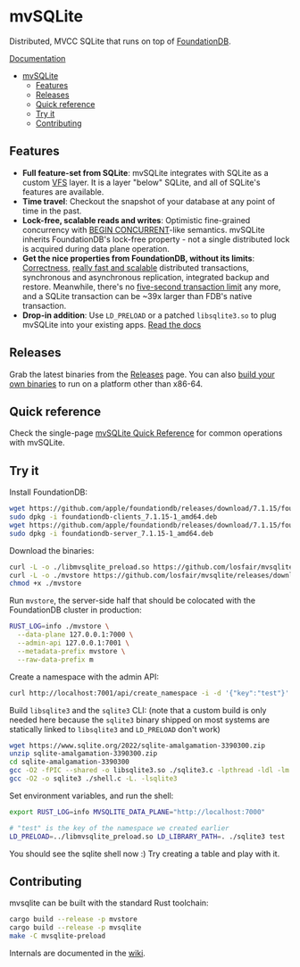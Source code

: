 # mvSQLite

Distributed, MVCC SQLite that runs on top of [FoundationDB](https://github.com/apple/foundationdb).

[Documentation](https://github.com/losfair/mvsqlite/wiki/)

- [mvSQLite](#mvsqlite)
  - [Features](#features)
  - [Releases](#releases)
  - [Quick reference](#quick-reference)
  - [Try it](#try-it)
  - [Contributing](#contributing)

## Features

- **Full feature-set from SQLite**: mvSQLite integrates with SQLite as a custom [VFS](https://www.sqlite.org/vfs.html) layer. It is a layer "below" SQLite, and all of SQLite's features are available.
- **Time travel**: Checkout the snapshot of your database at any point of time in the past.
- **Lock-free, scalable reads and writes**: Optimistic fine-grained concurrency with [BEGIN CONCURRENT](https://www.sqlite.org/cgi/src/doc/begin-concurrent/doc/begin_concurrent.md)-like semantics. mvSQLite inherits FoundationDB's lock-free property - not a single distributed lock is acquired during data plane operation.
- **Get the nice properties from FoundationDB, without its limits**: [Correctness](https://apple.github.io/foundationdb/testing.html), [really fast and scalable](https://apple.github.io/foundationdb/performance.html) distributed transactions, synchronous and asynchronous replication, integrated backup and restore. Meanwhile, there's no [five-second transaction limit](https://apple.github.io/foundationdb/known-limitations.html) any more, and a SQLite transaction can be ~39x larger than FDB's native transaction.
- **Drop-in addition**: Use `LD_PRELOAD` or a patched `libsqlite3.so` to plug mvSQLite into your existing apps. [Read the docs](https://github.com/losfair/mvsqlite/wiki/Integration)

## Releases

Grab the latest binaries from the [Releases](https://github.com/losfair/mvsqlite/releases) page. You can also [build your own binaries](#contributing) to run on a platform other than x86-64.

## Quick reference

Check the single-page [mvSQLite Quick Reference](https://blob.univalent.net/mvsqlite-quick-reference-v0-2.pdf) for common operations with mvSQLite.

## Try it

Install FoundationDB:

```bash
wget https://github.com/apple/foundationdb/releases/download/7.1.15/foundationdb-clients_7.1.15-1_amd64.deb
sudo dpkg -i foundationdb-clients_7.1.15-1_amd64.deb
wget https://github.com/apple/foundationdb/releases/download/7.1.15/foundationdb-server_7.1.15-1_amd64.deb
sudo dpkg -i foundationdb-server_7.1.15-1_amd64.deb
```

Download the binaries:

```bash
curl -L -o ./libmvsqlite_preload.so https://github.com/losfair/mvsqlite/releases/download/v0.2.0/libmvsqlite_preload.so
curl -L -o ./mvstore https://github.com/losfair/mvsqlite/releases/download/v0.2.0/mvstore
chmod +x ./mvstore
```

Run `mvstore`, the server-side half that should be colocated with the FoundationDB cluster in production:

```bash
RUST_LOG=info ./mvstore \
  --data-plane 127.0.0.1:7000 \
  --admin-api 127.0.0.1:7001 \
  --metadata-prefix mvstore \
  --raw-data-prefix m
```

Create a namespace with the admin API:

```bash
curl http://localhost:7001/api/create_namespace -i -d '{"key":"test"}'
```

Build `libsqlite3` and the `sqlite3` CLI: (note that a custom build is only needed here because the `sqlite3` binary shipped on most systems are statically linked to `libsqlite3` and `LD_PRELOAD` don't work)

```bash
wget https://www.sqlite.org/2022/sqlite-amalgamation-3390300.zip
unzip sqlite-amalgamation-3390300.zip
cd sqlite-amalgamation-3390300
gcc -O2 -fPIC --shared -o libsqlite3.so ./sqlite3.c -lpthread -ldl -lm
gcc -O2 -o sqlite3 ./shell.c -L. -lsqlite3
```

Set environment variables, and run the shell:

```bash
export RUST_LOG=info MVSQLITE_DATA_PLANE="http://localhost:7000"

# "test" is the key of the namespace we created earlier
LD_PRELOAD=../libmvsqlite_preload.so LD_LIBRARY_PATH=. ./sqlite3 test
```

You should see the sqlite shell now :) Try creating a table and play with it.

## Contributing

mvsqlite can be built with the standard Rust toolchain:

```bash
cargo build --release -p mvstore
cargo build --release -p mvsqlite
make -C mvsqlite-preload
```

Internals are documented in the [wiki](https://github.com/losfair/mvsqlite/wiki).
